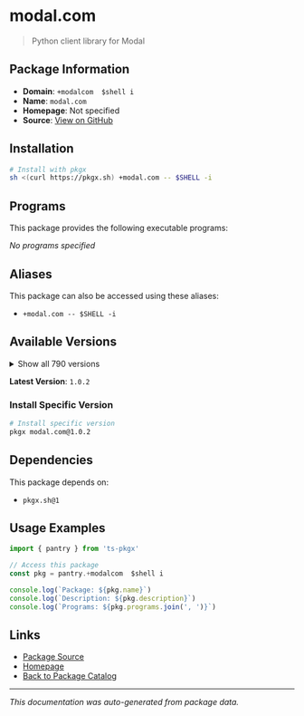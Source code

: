 # modal.com

> Python client library for Modal

## Package Information

- **Domain**: `+modalcom  $shell i`
- **Name**: `modal.com`
- **Homepage**: Not specified
- **Source**: [View on GitHub](https://github.com/pkgxdev/pantry/tree/main/projects/modal.com/package.yml)

## Installation

```bash
# Install with pkgx
sh <(curl https://pkgx.sh) +modal.com -- $SHELL -i
```

## Programs

This package provides the following executable programs:

*No programs specified*

## Aliases

This package can also be accessed using these aliases:

- `+modal.com -- $SHELL -i`

## Available Versions

<details>
<summary>Show all 790 versions</summary>

- `1.0.2`, `1.0.1`, `1.0.0`, `0.77.0`, `0.76.5`
- `0.76.4`, `0.76.3`, `0.76.2`, `0.76.1`, `0.76.0`
- `0.75.8`, `0.75.7`, `0.75.6`, `0.75.5`, `0.75.4`
- `0.75.3`, `0.75.2`, `0.75.1`, `0.75.0`, `0.74.63`
- `0.74.62`, `0.74.61`, `0.74.60`, `0.74.59`, `0.74.58`
- `0.74.57`, `0.74.56`, `0.74.55`, `0.74.54`, `0.74.53`
- `0.74.52`, `0.74.51`, `0.74.50`, `0.74.49`, `0.74.48`
- `0.74.47`, `0.74.46`, `0.74.45`, `0.74.44`, `0.74.43`
- `0.74.42`, `0.74.41`, `0.74.40`, `0.74.39`, `0.74.38`
- `0.74.37`, `0.74.36`, `0.74.35`, `0.74.34`, `0.74.33`
- `0.74.32`, `0.74.31`, `0.74.30`, `0.74.29`, `0.74.28`
- `0.74.27`, `0.74.26`, `0.74.25`, `0.74.24`, `0.74.23`
- `0.74.22`, `0.74.21`, `0.74.20`, `0.74.19`, `0.74.18`
- `0.74.17`, `0.74.16`, `0.74.15`, `0.74.14`, `0.74.13`
- `0.74.12`, `0.74.11`, `0.74.10`, `0.74.9`, `0.74.8`
- `0.74.7`, `0.74.6`, `0.74.5`, `0.74.4`, `0.74.3`
- `0.74.2`, `0.74.1`, `0.74.0`, `0.73.173`, `0.73.172`
- `0.73.171`, `0.73.170`, `0.73.169`, `0.73.168`, `0.73.167`
- `0.73.166`, `0.73.165`, `0.73.164`, `0.73.163`, `0.73.162`
- `0.73.161`, `0.73.160`, `0.73.159`, `0.73.158`, `0.73.157`
- `0.73.156`, `0.73.155`, `0.73.154`, `0.73.153`, `0.73.152`
- `0.73.151`, `0.73.150`, `0.73.149`, `0.73.148`, `0.73.147`
- `0.73.146`, `0.73.145`, `0.73.144`, `0.73.143`, `0.73.142`
- `0.73.141`, `0.73.140`, `0.73.139`, `0.73.138`, `0.73.137`
- `0.73.136`, `0.73.135`, `0.73.134`, `0.73.133`, `0.73.132`
- `0.73.131`, `0.73.130`, `0.73.129`, `0.73.128`, `0.73.127`
- `0.73.126`, `0.73.125`, `0.73.124`, `0.73.123`, `0.73.122`
- `0.73.121`, `0.73.120`, `0.73.119`, `0.73.118`, `0.73.117`
- `0.73.116`, `0.73.115`, `0.73.114`, `0.73.113`, `0.73.112`
- `0.73.111`, `0.73.110`, `0.73.109`, `0.73.108`, `0.73.107`
- `0.73.106`, `0.73.105`, `0.73.104`, `0.73.103`, `0.73.102`
- `0.73.101`, `0.73.100`, `0.73.99`, `0.73.98`, `0.73.97`
- `0.73.96`, `0.73.95`, `0.73.94`, `0.73.93`, `0.73.92`
- `0.73.91`, `0.73.90`, `0.73.89`, `0.73.88`, `0.73.87`
- `0.73.86`, `0.73.85`, `0.73.84`, `0.73.83`, `0.73.82`
- `0.73.81`, `0.73.80`, `0.73.79`, `0.73.78`, `0.73.77`
- `0.73.76`, `0.73.75`, `0.73.74`, `0.73.73`, `0.73.72`
- `0.73.71`, `0.73.70`, `0.73.69`, `0.73.68`, `0.73.67`
- `0.73.66`, `0.73.65`, `0.73.64`, `0.73.63`, `0.73.62`
- `0.73.61`, `0.73.60`, `0.73.59`, `0.73.58`, `0.73.57`
- `0.73.56`, `0.73.55`, `0.73.54`, `0.73.53`, `0.73.52`
- `0.73.51`, `0.73.50`, `0.73.49`, `0.73.48`, `0.73.47`
- `0.73.46`, `0.73.45`, `0.73.44`, `0.73.43`, `0.73.42`
- `0.73.41`, `0.73.40`, `0.73.39`, `0.73.38`, `0.73.37`
- `0.73.36`, `0.73.35`, `0.73.34`, `0.73.33`, `0.73.32`
- `0.73.31`, `0.73.30`, `0.73.29`, `0.73.28`, `0.73.27`
- `0.73.26`, `0.73.25`, `0.73.24`, `0.73.23`, `0.73.22`
- `0.73.21`, `0.73.20`, `0.73.19`, `0.73.18`, `0.73.17`
- `0.73.16`, `0.73.15`, `0.73.14`, `0.73.13`, `0.73.12`
- `0.73.11`, `0.73.10`, `0.73.9`, `0.73.8`, `0.73.7`
- `0.73.6`, `0.73.5`, `0.73.4`, `0.73.3`, `0.73.2`
- `0.73.1`, `0.73.0`, `0.72.58`, `0.72.57`, `0.72.56`
- `0.72.55`, `0.72.54`, `0.72.53`, `0.72.52`, `0.72.51`
- `0.72.50`, `0.72.49`, `0.72.48`, `0.72.47`, `0.72.46`
- `0.72.45`, `0.72.44`, `0.72.43`, `0.72.42`, `0.72.41`
- `0.72.40`, `0.72.39`, `0.72.38`, `0.72.37`, `0.72.36`
- `0.72.35`, `0.72.34`, `0.72.33`, `0.72.32`, `0.72.31`
- `0.72.30`, `0.72.29`, `0.72.28`, `0.72.27`, `0.72.26`
- `0.72.25`, `0.72.24`, `0.72.23`, `0.72.22`, `0.72.21`
- `0.72.20`, `0.72.19`, `0.72.18`, `0.72.17`, `0.72.16`
- `0.72.15`, `0.72.14`, `0.72.13`, `0.72.12`, `0.72.11`
- `0.72.10`, `0.72.9`, `0.72.8`, `0.72.7`, `0.72.6`
- `0.72.5`, `0.72.4`, `0.72.3`, `0.72.2`, `0.72.1`
- `0.72.0`, `0.71.13`, `0.71.12`, `0.71.11`, `0.71.10`
- `0.71.9`, `0.71.8`, `0.71.7`, `0.71.6`, `0.71.5`
- `0.71.4`, `0.71.3`, `0.71.2`, `0.71.1`, `0.71.0`
- `0.70.7`, `0.70.6`, `0.70.5`, `0.70.4`, `0.70.3`
- `0.70.2`, `0.70.1`, `0.70.0`, `0.69.2`, `0.69.1`
- `0.69.0`, `0.68.55`, `0.68.54`, `0.68.53`, `0.68.52`
- `0.68.51`, `0.68.50`, `0.68.49`, `0.68.48`, `0.68.47`
- `0.68.46`, `0.68.45`, `0.68.44`, `0.68.43`, `0.68.42`
- `0.68.41`, `0.68.40`, `0.68.39`, `0.68.38`, `0.68.37`
- `0.68.36`, `0.68.35`, `0.68.34`, `0.68.33`, `0.68.32`
- `0.68.31`, `0.68.30`, `0.68.29`, `0.68.28`, `0.68.27`
- `0.68.26`, `0.68.25`, `0.68.24`, `0.68.23`, `0.68.22`
- `0.68.21`, `0.68.20`, `0.68.19`, `0.68.18`, `0.68.17`
- `0.68.16`, `0.68.15`, `0.68.14`, `0.68.13`, `0.68.12`
- `0.68.11`, `0.68.10`, `0.68.9`, `0.68.8`, `0.68.7`
- `0.68.6`, `0.68.5`, `0.68.4`, `0.68.3`, `0.68.2`
- `0.68.1`, `0.68.0`, `0.67.47`, `0.67.46`, `0.67.45`
- `0.67.44`, `0.67.43`, `0.67.42`, `0.67.41`, `0.67.40`
- `0.67.39`, `0.67.38`, `0.67.37`, `0.67.36`, `0.67.35`
- `0.67.34`, `0.67.33`, `0.67.32`, `0.67.31`, `0.67.30`
- `0.67.29`, `0.67.28`, `0.67.27`, `0.67.26`, `0.67.25`
- `0.67.24`, `0.67.23`, `0.67.22`, `0.67.21`, `0.67.20`
- `0.67.19`, `0.67.18`, `0.67.17`, `0.67.16`, `0.67.15`
- `0.67.14`, `0.67.13`, `0.67.12`, `0.67.11`, `0.67.10`
- `0.67.9`, `0.67.8`, `0.67.7`, `0.67.6`, `0.67.5`
- `0.67.4`, `0.67.3`, `0.67.2`, `0.67.1`, `0.67.0`
- `0.66.52`, `0.66.51`, `0.66.50`, `0.66.49`, `0.66.48`
- `0.66.47`, `0.66.46`, `0.66.45`, `0.66.44`, `0.66.43`
- `0.66.42`, `0.66.41`, `0.66.40`, `0.66.39`, `0.66.38`
- `0.66.37`, `0.66.36`, `0.66.35`, `0.66.34`, `0.66.33`
- `0.66.32`, `0.66.31`, `0.66.30`, `0.66.29`, `0.66.28`
- `0.66.27`, `0.66.26`, `0.66.25`, `0.66.24`, `0.66.23`
- `0.66.22`, `0.66.21`, `0.66.20`, `0.66.19`, `0.66.18`
- `0.66.17`, `0.66.16`, `0.66.15`, `0.66.14`, `0.66.13`
- `0.66.12`, `0.66.11`, `0.66.10`, `0.66.9`, `0.66.8`
- `0.66.7`, `0.66.6`, `0.66.5`, `0.66.4`, `0.66.3`
- `0.66.2`, `0.66.1`, `0.66.0`, `0.65.66`, `0.65.65`
- `0.65.64`, `0.65.63`, `0.65.62`, `0.65.61`, `0.65.60`
- `0.65.59`, `0.65.58`, `0.65.57`, `0.65.56`, `0.65.55`
- `0.65.54`, `0.65.53`, `0.65.52`, `0.65.51`, `0.65.50`
- `0.65.49`, `0.65.48`, `0.65.47`, `0.65.46`, `0.65.45`
- `0.65.44`, `0.65.43`, `0.65.42`, `0.65.41`, `0.65.40`
- `0.65.39`, `0.65.38`, `0.65.37`, `0.65.36`, `0.65.35`
- `0.65.34`, `0.65.33`, `0.65.32`, `0.65.31`, `0.65.30`
- `0.65.29`, `0.65.28`, `0.65.27`, `0.65.26`, `0.65.25`
- `0.65.24`, `0.65.23`, `0.65.22`, `0.65.21`, `0.65.20`
- `0.65.19`, `0.65.18`, `0.65.17`, `0.65.16`, `0.65.15`
- `0.65.14`, `0.65.13`, `0.65.12`, `0.65.11`, `0.65.10`
- `0.65.9`, `0.65.8`, `0.65.7`, `0.65.6`, `0.65.5`
- `0.65.4`, `0.65.3`, `0.65.2`, `0.65.1`, `0.65.0`
- `0.64.235`, `0.64.234`, `0.64.233`, `0.64.232`, `0.64.231`
- `0.64.230`, `0.64.229`, `0.64.228`, `0.64.227`, `0.64.226`
- `0.64.225`, `0.64.224`, `0.64.223`, `0.64.222`, `0.64.221`
- `0.64.220`, `0.64.219`, `0.64.218`, `0.64.217`, `0.64.216`
- `0.64.215`, `0.64.214`, `0.64.213`, `0.64.212`, `0.64.211`
- `0.64.210`, `0.64.209`, `0.64.208`, `0.64.207`, `0.64.206`
- `0.64.205`, `0.64.204`, `0.64.203`, `0.64.202`, `0.64.201`
- `0.64.200`, `0.64.199`, `0.64.198`, `0.64.197`, `0.64.196`
- `0.64.195`, `0.64.194`, `0.64.193`, `0.64.192`, `0.64.191`
- `0.64.190`, `0.64.189`, `0.64.188`, `0.64.187`, `0.64.186`
- `0.64.185`, `0.64.184`, `0.64.183`, `0.64.182`, `0.64.181`
- `0.64.180`, `0.64.178`, `0.64.177`, `0.64.176`, `0.64.175`
- `0.64.174`, `0.64.173`, `0.64.172`, `0.64.171`, `0.64.170`
- `0.64.169`, `0.64.168`, `0.64.167`, `0.64.166`, `0.64.165`
- `0.64.164`, `0.64.163`, `0.64.162`, `0.64.161`, `0.64.160`
- `0.64.159`, `0.64.158`, `0.64.157`, `0.64.156`, `0.64.155`
- `0.64.154`, `0.64.153`, `0.64.152`, `0.64.151`, `0.64.150`
- `0.64.149`, `0.64.148`, `0.64.147`, `0.64.146`, `0.64.145`
- `0.64.144`, `0.64.143`, `0.64.142`, `0.64.141`, `0.64.140`
- `0.64.139`, `0.64.138`, `0.64.137`, `0.64.136`, `0.64.135`
- `0.64.134`, `0.64.133`, `0.64.132`, `0.64.131`, `0.64.130`
- `0.64.129`, `0.64.128`, `0.64.127`, `0.64.126`, `0.64.125`
- `0.64.124`, `0.64.123`, `0.64.122`, `0.64.121`, `0.64.120`
- `0.64.119`, `0.64.118`, `0.64.117`, `0.64.116`, `0.64.115`
- `0.64.114`, `0.64.113`, `0.64.112`, `0.64.111`, `0.64.110`
- `0.64.109`, `0.64.108`, `0.64.107`, `0.64.106`, `0.64.105`
- `0.64.104`, `0.64.103`, `0.64.102`, `0.64.101`, `0.64.100`
- `0.64.99`, `0.64.98`, `0.64.97`, `0.64.96`, `0.64.95`
- `0.64.94`, `0.64.93`, `0.64.92`, `0.64.91`, `0.64.90`
- `0.64.89`, `0.64.88`, `0.64.87`, `0.64.86`, `0.64.85`
- `0.64.84`, `0.64.82`, `0.64.79`, `0.64.78`, `0.64.77`
- `0.64.76`, `0.64.75`, `0.64.74`, `0.64.73`, `0.64.72`
- `0.64.71`, `0.64.70`, `0.64.69`, `0.64.68`, `0.64.67`
- `0.64.66`, `0.64.65`, `0.64.64`, `0.64.63`, `0.64.62`
- `0.64.61`, `0.64.60`, `0.64.59`, `0.64.58`, `0.64.57`
- `0.64.56`, `0.64.55`, `0.64.54`, `0.64.53`, `0.64.52`
- `0.64.51`, `0.64.50`, `0.64.49`, `0.64.48`, `0.64.47`
- `0.64.46`, `0.64.45`, `0.64.44`, `0.64.43`, `0.64.42`
- `0.64.41`, `0.64.40`, `0.64.39`, `0.64.38`, `0.64.37`
- `0.64.36`, `0.64.35`, `0.64.34`, `0.64.33`, `0.64.32`
- `0.64.31`, `0.64.30`, `0.64.29`, `0.64.28`, `0.64.27`
- `0.64.26`, `0.64.25`, `0.64.24`, `0.64.23`, `0.64.22`
- `0.64.21`, `0.64.20`, `0.64.19`, `0.64.18`, `0.64.17`
- `0.64.16`, `0.64.15`, `0.64.14`, `0.64.13`, `0.64.12`
- `0.64.11`, `0.64.10`, `0.64.9`, `0.64.8`, `0.64.7`

</details>

**Latest Version**: `1.0.2`

### Install Specific Version

```bash
# Install specific version
pkgx modal.com@1.0.2
```

## Dependencies

This package depends on:

- `pkgx.sh@1`

## Usage Examples

```typescript
import { pantry } from 'ts-pkgx'

// Access this package
const pkg = pantry.+modalcom  $shell i

console.log(`Package: ${pkg.name}`)
console.log(`Description: ${pkg.description}`)
console.log(`Programs: ${pkg.programs.join(', ')}`)
```

## Links

- [Package Source](https://github.com/pkgxdev/pantry/tree/main/projects/modal.com/package.yml)
- [Homepage](#)
- [Back to Package Catalog](../package-catalog.md)

---

*This documentation was auto-generated from package data.*

